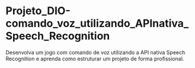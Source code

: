 # Projeto_DIO-comando_voz_utilizando_APInativa_Speech_Recognition
Desenvolva um jogo com comando de voz utilizando a API nativa Speech Recognition e aprenda como estruturar um projeto de forma profissional.
